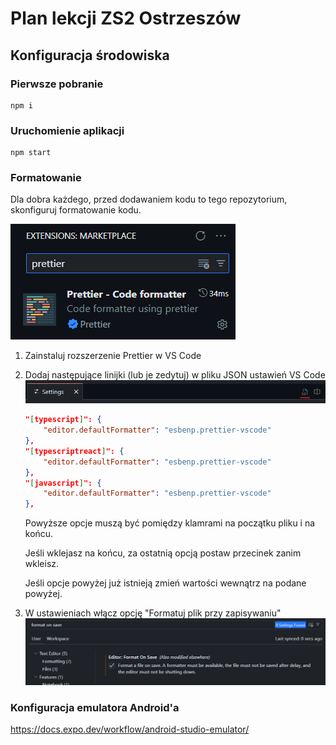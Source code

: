 # Plan lekcji ZS2 Ostrzeszów

## Konfiguracja środowiska
### Pierwsze pobranie
```
npm i
```

### Uruchomienie aplikacji
```
npm start
```

### Formatowanie
Dla dobra każdego, przed dodawaniem kodu to tego repozytorium, skonfiguruj formatowanie kodu.

![Prettier - Rozszerzenie](.github/prettier-rozszerzenie.png)
1. Zainstaluj rozszerzenie Prettier w VS Code
2. Dodaj następujące linijki (lub je zedytuj) w pliku JSON ustawień VS Code
    ![Przycisk do otwarcia pliku JSON ustawień](.github/ustawienia-json.png)
    ```json
    "[typescript]": {
        "editor.defaultFormatter": "esbenp.prettier-vscode"
    },
    "[typescriptreact]": {
        "editor.defaultFormatter": "esbenp.prettier-vscode"
    },
    "[javascript]": {
        "editor.defaultFormatter": "esbenp.prettier-vscode"
    },
    ```
    Powyższe opcje muszą być pomiędzy klamrami na początku pliku i na końcu.

    Jeśli wklejasz na końcu, za ostatnią opcją postaw przecinek zanim wkleisz.

    Jeśli opcje powyżej już istnieją zmień wartości wewnątrz na podane powyżej.
3. W ustawieniach włącz opcję "Formatuj plik przy zapisywaniu"
   ![Formatuj plik przy zapisywaniu](.github/format-on-save.png)

### Konfiguracja emulatora Android'a
https://docs.expo.dev/workflow/android-studio-emulator/
